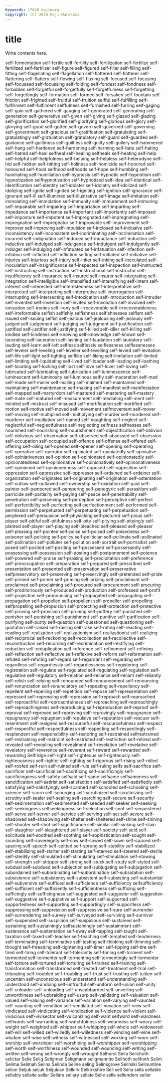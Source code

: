 ```yaml
---
Keywords: 17620 kojimura
Copyright: (C) 2024 Koji Murakami
---
```


# title

Write contents here.



 self-fermentation self-fertile self-fertility self-fertilization self-fertilize self-fertilized self-fertilizer self-figure self-figured
self-filler self-filling self-fitting self-flagellating self-flagellation self-flattered self-flatterer self-flattering self-flattery self-flowing
self-fluxing self-focused self-focusing self-focussed self-focussing self-folding self-fondest self-fondness self-forbidden self-forgetful
self-forgetfully self-forgetfulness self-forgetting self-forgettingly self-formation self-formed self-forsaken self-fountain self-friction self-frighted
self-fruitful self-fruition selfful self-fulfilling self-fulfillment self-fulfilment selffulness self-furnished self-furring self-gaging
self-gain self-gathered self-gauging self-generated self-generating self-generation self-generative self-given self-giving self-glazed
self-glazing self-glorification self-glorified self-glorifying self-glorious self-glory self-glorying self-good self-gotten self-govern
self-governed self-governing self-government self-gracious self-gratification self-gratulating self-gratulatingly self-gratulation self-gratulatory self-guard
self-guarded self-guidance self-guiltiness self-guiltless self-guilty self-gullery self-hammered self-hang self-hardened self-hardening
self-harming self-hate self-hating self-hatred self-heal selfheal self-healing selfheals self-heating self-help
self-helpful self-helpfulness self-helping self-helpless self-heterodyne self-hid self-hidden self-hitting self-holiness self-homicide
self-honored self-honoured self-hood selfhood selfhoods self-hope self-humbling self-humiliating self-humiliation self-hypnosis
self-hypnotic self-hypnotism self-hypnotization selfhypnotization self-hypnotized self-idea self-identical self-identification self-identity self-idolater
self-idolatry self-idolized self-idolizing self-ignite self-ignited self-igniting self-ignition self-ignorance self-ignorant self-ill
self-illumined self-illustrative self-image self-imitation self-immolating self-immolation self-immunity self-immurement self-immuring self-impairable
self-impairing self-impartation self-imparting self-impedance self-importance self-important self-importantly self-imposed self-imposture self-impotent
self-impregnated self-impregnating self-impregnation self-impregnator self-improvable self-improvement self-improver self-improving self-impulsion self-inclosed
self-inclusive self-inconsistency self-inconsistent self-incriminating self-incrimination self-incurred self-indignation self-induced self-inductance self-induction
self-inductive self-indulged self-indulgence self-indulgent self-indulgently self-indulger self-indulging self-infatuated self-infatuation self-infection
self-inflation self-inflicted self-infliction selfing self-initiated self-initiative self-injuries self-injurious self-injury self-inker
self-inking self-inoculated self-inoculation self-insignificance self-inspected self-inspection self-instructed self-instructing self-instruction self-instructional
self-instructor self-insufficiency self-insurance self-insured self-insurer self-integrating self-integration self-intelligible self-intensified self-intensifying
self-intent self-interest self-interested self-interestedness self-interpretative self-interpreted self-interpreting self-interpretive self-interrogation self-interrupting
self-intersecting self-intoxication self-introduction self-intruder self-invented self-invention self-invited self-involution self-involved self-ionization
self-ironies self-irony self-irrecoverable self-irrecoverableness self-irreformable selfish selfishly selfishness selfishnesses selfism
self-issued self-issuing selfist self-jealous self-jealousing self-jealousy self-judged self-judgement self-judging self-judgment
self-justification self-justified self-justifier self-justifying self-killed self-killer self-killing self-kindled self-kindness self-knowing
self-knowledge self-known self-lacerating self-laceration self-lashing self-laudation self-laudatory self-lauding self-learn self-left
selfless selflessly selflessness selflessnesses self-leveler self-leveling self-leveller self-levelling self-levied self-levitation
self-life self-light self-lighting selflike self-liking self-limitation self-limited self-limiting self-liquidating self-lived
self-loader self-loading self-loathing self-locating self-locking self-lost self-love self-lover self-loving self-lubricated
self-lubricating self-lubrication self-luminescence self-luminescent self-luminosity self-luminous selfly self-maceration self-mad self-made
self-mailer self-mailing self-maimed self-maintained self-maintaining self-maintenance self-making self-manifest self-manifestation self-mapped
self-martyrdom self-mastered self-mastering self-mastery self-mate self-matured self-measurement self-mediating self-merit self-minded
self-mistrust self-misused self-mortification self-mortified self-motion self-motive self-moved self-movement selfmovement self-mover
self-moving self-multiplied self-multiplying self-murder self-murdered self-murderer self-mutilation self-named self-naughting self-neglect
self-neglectful self-neglectfulness self-neglecting selfness selfnesses self-nourished self-nourishing self-nourishment self-objectification self-oblivion
self-oblivious self-observation self-observed self-obsessed self-obsession self-occupation self-occupied self-offence self-offense self-offered
self-offering self-oiling self-opened self-opener self-opening self-operating self-operative self-operator self-opiniated self-opiniatedly
self-opiniative self-opiniativeness self-opinion self-opinionated self-opinionatedly self-opinionatedness self-opinionative self-opinionatively self-opinionativeness self-opinioned
self-opinionedness self-opposed self-opposition self-oppression self-oppressive self-oppressor self-ordained self-ordainer self-organization self-originated
self-originating self-origination self-ostentation self-outlaw self-outlawed self-ownership self-oxidation self-paid self-painter self-pampered
self-pampering self-panegyric self-parasitism self-parricide self-partiality self-paying self-peace self-penetrability self-penetration self-perceiving
self-perception self-perceptive self-perfect self-perfectibility self-perfecting self-perfectionment self-performed self-permission self-perpetuated self-perpetuating
self-perpetuation self-perplexed self-persuasion self-physicking self-pictured self-pious self-piquer self-pitiful self-pitifulness self-pity
self-pitying self-pityingly self-planted self-player self-playing self-pleached self-pleased self-pleaser self-pleasing self-pointed
self-poise self-poised self-poisedness self-poisoner self-policing self-policy self-politician self-pollinate self-pollinated self-pollination
self-polluter self-pollution self-portrait self-portraitist self-posed self-posited self-positing self-possessed self-possessedly self-possessing
self-possession self-posting self-postponement self-potence self-powered self-praise self-praising self-precipitation self-preference self-preoccupation
self-preparation self-prepared self-prescribed self-presentation self-presented self-preservation self-preservative selfpreservatory self-preserving self-preservingly
self-pretended self-pride self-primed self-primer self-priming self-prizing self-proclaimant self-proclaimed self-proclaiming self-procured
self-procurement self-procuring self-proditoriously self-produced self-production self-professed self-profit self-projection self-pronouncing self-propagated
self-propagating self-propagation self-propelled self-propellent self-propeller self-propelling selfpropelling self-propulsion self-protecting self-protection
self-protective self-proving self-provision self-pruning self-puffery self-punished self-punisher self-punishing self-punishment self-punitive
self-purification self-purifying self-purity self-question self-questioned self-questioning self-quotation self-raised self-raising self-rake
self-rating self-reacting self-reading self-realization self-realizationism self-realizationist self-realizing self-reciprocal self-reckoning self-recollection
self-recollective self-reconstruction self-recording self-recrimination self-rectifying self-reduction self-reduplication self-reference self-refinement self-refining
self-reflection self-reflective self-reflexive self-reform self-reformation self-refuted self-refuting self-regard self-regardant self-regarding
self-regardless self-regardlessly self-regardlessness self-registering self-registration self-regulate self-regulated self-regulating self-regulation self-regulative
self-regulatory self-relation self-reliance self-reliant self-reliantly self-relish self-relying self-renounced self-renouncement self-renouncing
self-renunciation self-renunciatory self-repeating self-repellency self-repellent self-repelling self-repetition self-repose self-representation self-repressed
self-repressing self-repression self-reproach self-reproached self-reproachful self-reproachfulness self-reproaching self-reproachingly self-reproachingness self-reproducing
self-reproduction self-reproof self-reproval self-reproved self-reproving self-reprovingly self-repugnance self-repugnancy self-repugnant self-repulsive
self-reputation self-rescuer self-resentment self-resigned self-resourceful self-resourcefulness self-respect self-respectful self-respectfulness self-respecting
self-respectingly self-resplendent self-responsibility self-restoring self-restrained selfrestrained self-restraining self-restraint self-restricted self-restriction
self-retired self-revealed self-revealing self-revealment self-revelation self-revelative self-revelatory self-reverence self-reverent self-reward
self-rewarded self-rewarding Selfridge self-right self-righteous self-righteously self-righteousness self-righter self-righting self-rigorous
self-rising self-rolled self-roofed self-ruin self-ruined self-rule self-ruling selfs self-sacrifice self-sacrificer
self-sacrificial self-sacrificing self-sacrificingly self-sacrificingness self-safety selfsaid self-same selfsame selfsameness self-sanctification
self-satirist self-satisfaction self-satisfied self-satisfiedly self-satisfying self-satisfyingly self-scanned self-schooled self-schooling self-science
self-scorn self-scourging self-scrutinized self-scrutinizing self-scrutiny self-sealer self-sealing self-searching self-secure self-security
self-sedimentation self-sedimented self-seeded self-seeker self-seeking self-seekingness selfseekingness self-selection self-sent self-sequestered
self-serve self-server self-service self-serving self-set self-severe self-shadowed self-shadowing self-shelter self-sheltered
self-shine self-shining self-shooter self-shot self-significance self-similar self-sinking self-slain self-slaughter self-slaughtered
self-slayer self-society self-sold self-solicitude self-soothed self-soothing self-sophistication self-sought self-sounding self-sovereignty
self-sow self-sowed self-sown self-spaced self-spacing self-speech self-spitted self-sprung self-stability self-stabilized
self-stabilizing self-starter self-starting self-starved self-steered self-sterile self-sterility self-stimulated self-stimulating self-stimulation
self-stowing self-strength self-stripper self-strong self-stuck self-study self-styled self-subdual self-subdued self-subjection
self-subjugating self-subjugation self-subordained self-subordinating self-subordination self-subsidation self-subsistence self-subsistency self-subsistent self-subsisting
self-substantial self-subversive self-sufficed self-sufficience self-sufficiency selfsufficiency self-sufficient self-sufficiently self-sufficientness self-sufficing
self-sufficingly self-sufficingness self-suggested self-suggester self-suggestion self-suggestive self-suppletive self-support self-supported self-supportedness
self-supporting self-supportingly self-supportless self-suppressing self-suppression self-suppressive self-sure self-surrender self-surrendering self-survey
self-surveyed self-surviving self-survivor self-suspended self-suspicion self-suspicious self-sustained self-sustaining self-sustainingly selfsustainingly
self-sustainment self-sustenance self-sustentation self-sway self-tapping self-taught self-taxation self-taxed self-teacher self-teaching
self-tempted self-tenderness self-terminating self-terminative self-testing self-thinking self-thinning self-thought self-threading self-tightening
self-timer self-tipping self-tire self-tired self-tiring self-tolerant self-tolerantly self-toning self-torment self-tormented
self-tormenter self-tormenting self-tormentingly self-tormentor self-torture self-tortured self-torturing self-trained self-training self-transformation
self-transformed self-treated self-treatment self-trial self-triturating self-troubled self-troubling self-trust self-trusting self-tuition
self-uncertain self-unconscious self-understand self-understanding self-understood self-undoing self-unfruitful self-uniform self-union self-unity
self-unloader self-unloading self-unscabbarded self-unveiling self-unworthiness self-upbraiding self-usurp self-validating self-valuation self-valued
self-valuing self-variance self-variation self-varying self-vaunted self-vaunting self-vendition self-ventilated self-vexation self-view
self-vindicated self-vindicating self-vindication self-violence self-violent self-vivacious self-vivisector self-vulcanizing self-want selfward
self-wardness selfwards self-warranting self-watchfulness self-weariness self-weary self-weight self-weighted self-whipper self-whipping
self-whole self-widowered self-will self-willed self-willedly self-willedness self-winding self-wine self-wisdom self-wise
self-witness self-witnessed self-working self-worn self-worship self-worshiper self-worshiping self-worshipper self-worshipping self-worth
self-worthiness self-wounded self-wounding self-writing self-written self-wrong self-wrongly self-wrought Selhorst Selia
Selichoth selictar Selie Selig Seligman Seligmann seligmannite Selihoth selihoth Selim
Selima Selimah Selina Selinda Seline seling Selinsgrove Selinski Selinuntine selion
Seljuk seljuk Seljukian Selkirk Selkirkshire Sell sell Sella sella sellable
sellably sellaite sellar Sellars sellary sellate Selle selle sellenders seller
